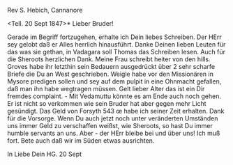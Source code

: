 Rev S. Hebich, Cannanore

 <Tell. 20 Sept 1847>*
Lieber Bruder!

Gerade im Begriff fortzugehen, erhalte ich Dein liebes Schreiben. Der HErr sey gelobt daß er Alles herrlich hinausführt. Danke Deinen lieben Leuten für das was sie gethan, in Vadagara soll Thomas das Schreiben lesen. Auch für die Sheroots herzlichen Dank. Meine Frau schreibt heiter von den hills. Groves habe ihr letzthin sein Bedauern ausgedrückt über 2 sehr scharfe Briefe die Du an West geschrieben. Weigle habe vor den Missionären in Mysore predigen sollen und sey auf dem pulpit in eine Ohnmacht gefallen, daß man ihn habe wegtragen müssen. Gelt lieber Alter das ist ein Dir fremdes complaint. - Mit Vedamuttu könnte es am Ende auch noch gehen. Er ist nicht so verkommen wie sein Bruder hat aber gegen mehr Licht gesündigt. 
Das Geld von Forsyth 543 œ habe ich seiner Zeit erhalten. Dank für die Vorsorge. Wenn Du auch jetzt noch unter veränderten Umständen uns immer Geld zu verschaffen weißst, wie Sheroots, so hast Du immer humble servants an uns. Aber - der HErr bleibe bei und über uns! Ich muß fort. Bete auch daß wir im Süden etwas ausrichten.

 In Liebe Dein
 HG.
20 Sept

